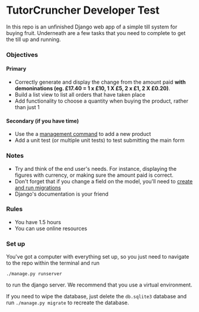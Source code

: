 # TutorCruncher Developer Test

In this repo is an unfinished Django web app of a simple till system for buying fruit. Underneath are a few tasks that you need to complete
to get the till up and running.

### Objectives

#### Primary

* Correctly generate and display the change from the amount paid **with demoninations (eg. £17.40 = 1 x £10, 1 X £5, 2 x £1, 2 X £0.20)**.
* Build a list view to list all orders that have taken place
* Add functionality to choose a quantity when buying the product, rather than just 1

#### Secondary (if you have time)

* Use the a [management command](https://docs.djangoproject.com/en/2.0/howto/custom-management-commands/) to add a new product
* Add a unit test (or multiple unit tests) to test submitting the main form

### Notes

* Try and think of the end user's needs. For instance, displaying the figures with currency, or making sure the amount paid is correct.
* Don't forget that if you change a field on the model, you'll need to
[create and run migrations](https://docs.djangoproject.com/en/2.0/ref/django-admin/#django-admin-makemigrations)
* Django's documentation is your friend

### Rules

* You have 1.5 hours
* You can use online resources

### Set up

You've got a computer with everything set up, so you just need to navigate to the repo within the terminal and run

```
./manage.py runserver
```

to run the django server. We recommend that you use a virtual environment.

If you need to wipe the database, just delete the `db.sqlite3` database and run `./manage.py migrate` to recreate the database.
